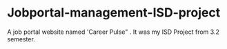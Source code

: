 # Jobportal-management-ISD-project
A job portal website named 'Career Pulse" . It was my ISD Project from 3.2 semester. 
